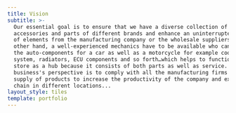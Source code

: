 ```yaml
---
title: Vision
subtitle: >-
  Our essential goal is to ensure that we have a diverse collection of
  accessories and parts of different brands and enhance an uninterrupted supply
  of elements from the manufacturing company or the wholesale suppliers. On the
  other hand, a well-experienced mechanics have to be available who can fix all
  the auto-components for a car as well as a motorcycle for example cooling
  system, radiators, ECU components and so forth…which helps to function our
  store as a hub because it consists of both parts as well as service. The
  business's perspective is to comply with all the manufacturing firms for the
  supply of products to increase the productivity of the company and expand its
  chain in different locations...
layout_style: tiles
template: portfolio
---
```

